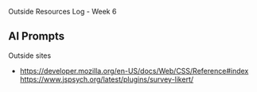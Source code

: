 Outside Resources Log - Week 6

AI Prompts
- 

Outside sites
- https://developer.mozilla.org/en-US/docs/Web/CSS/Reference#index 
https://www.jspsych.org/latest/plugins/survey-likert/ 